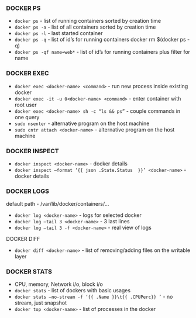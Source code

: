 
### DOCKER PS
* ```docker ps``` - list of running containers sorted by creation time 
* ```docker ps -a``` - list of all containers sorted by creation time 
* ```docker ps -l``` - last started container 
* ```docker ps -q``` - list of id’s for running containers docker rm $(docker ps -q) 
* ```docker ps -qf name=web*``` - list of id’s for running containers plus filter for name


### DOCKER EXEC 
* ```docker exec <docker-name> <command>``` - run new process inside existing docker 
* ```docker exec -it -u 0<docker-name> <command>``` - enter container with root user 
* ```docker exec <docker-name> sh -c “ls && ps”``` - couple commands in one query
* ```sudo nsenter``` - alternative program on the host machine   
* ```sudo cntr attach <docker-name>``` - alternative program on the host machine 

### DOCKER INSPECT
* ```docker inspect <docker-name>``` - docker details
* ```docker inspect –format ‘{{ json .State.Status  }}’ <docker-name>``` - docker details

### DOCKER LOGS
default path - /var/lib/docker/containers/…
* ```docker log <docker-name>``` - logs for selected docker
* ```docker log –tail 3 <docker-name>``` - 3 last lines
* ```docker log –tail 3 -f <docker-name>``` - real view of logs

DOCKER DIFF
* ```docker diff <docker-name>``` - list of removing/adding files on the writable layer 

### DOCKER STATS
* CPU, memory, Network i/o, block i/o 
* ```docker stats``` - list of dockers with basic usages 
* ```docker stats –no-stream -f ‘{{ .Name }}\t{{ .CPUPerc}} ’``` - no stream, just snapshot
* ```docker top <docker-name>``` - list of processes in the docker
